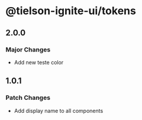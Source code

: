# @tielson-ignite-ui/tokens

## 2.0.0

### Major Changes

- Add new teste color

## 1.0.1

### Patch Changes

- Add display name to all components
